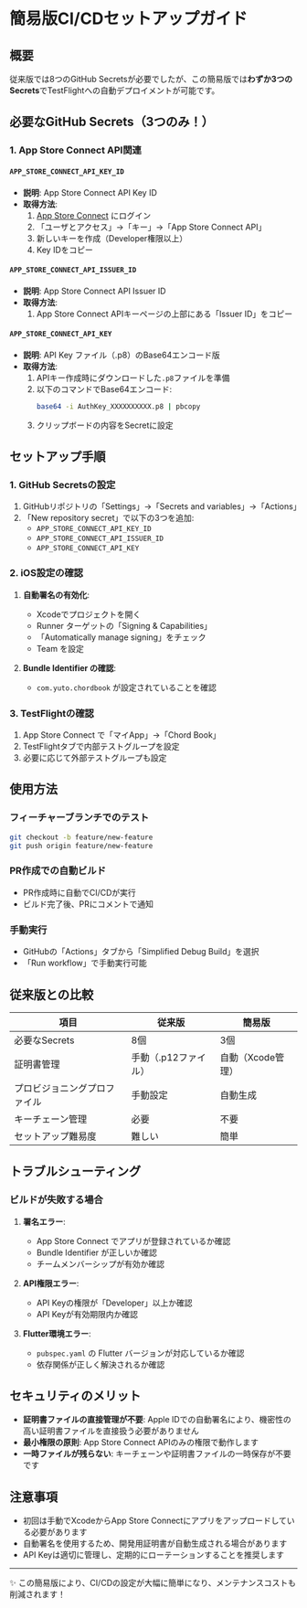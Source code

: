 # 簡易版CI/CDセットアップガイド

## 概要

従来版では8つのGitHub Secretsが必要でしたが、この簡易版では**わずか3つのSecrets**でTestFlightへの自動デプロイメントが可能です。

## 必要なGitHub Secrets（3つのみ！）

### 1. App Store Connect API関連

#### `APP_STORE_CONNECT_API_KEY_ID`
- **説明**: App Store Connect API Key ID
- **取得方法**: 
  1. [App Store Connect](https://appstoreconnect.apple.com/) にログイン
  2. 「ユーザとアクセス」→「キー」→「App Store Connect API」
  3. 新しいキーを作成（Developer権限以上）
  4. Key IDをコピー

#### `APP_STORE_CONNECT_API_ISSUER_ID`
- **説明**: App Store Connect API Issuer ID
- **取得方法**: 
  1. App Store Connect APIキーページの上部にある「Issuer ID」をコピー

#### `APP_STORE_CONNECT_API_KEY`
- **説明**: API Key ファイル（.p8）のBase64エンコード版
- **取得方法**:
  1. APIキー作成時にダウンロードした`.p8`ファイルを準備
  2. 以下のコマンドでBase64エンコード:
     ```bash
     base64 -i AuthKey_XXXXXXXXXX.p8 | pbcopy
     ```
  3. クリップボードの内容をSecretに設定

## セットアップ手順

### 1. GitHub Secretsの設定

1. GitHubリポジトリの「Settings」→「Secrets and variables」→「Actions」
2. 「New repository secret」で以下の3つを追加:
   - `APP_STORE_CONNECT_API_KEY_ID`
   - `APP_STORE_CONNECT_API_ISSUER_ID`
   - `APP_STORE_CONNECT_API_KEY`

### 2. iOS設定の確認

1. **自動署名の有効化**:
   - Xcodeでプロジェクトを開く
   - Runner ターゲットの「Signing & Capabilities」
   - 「Automatically manage signing」をチェック
   - Team を設定

2. **Bundle Identifier の確認**:
   - `com.yuto.chordbook` が設定されていることを確認

### 3. TestFlightの確認

1. App Store Connect で「マイApp」→「Chord Book」
2. TestFlightタブで内部テストグループを設定
3. 必要に応じて外部テストグループも設定

## 使用方法

### フィーチャーブランチでのテスト
```bash
git checkout -b feature/new-feature
git push origin feature/new-feature
```

### PR作成での自動ビルド
- PR作成時に自動でCI/CDが実行
- ビルド完了後、PRにコメントで通知

### 手動実行
- GitHubの「Actions」タブから「Simplified Debug Build」を選択
- 「Run workflow」で手動実行可能

## 従来版との比較

| 項目                         | 従来版               | 簡易版            |
| ---------------------------- | -------------------- | ----------------- |
| 必要なSecrets                | 8個                  | 3個               |
| 証明書管理                   | 手動（.p12ファイル） | 自動（Xcode管理） |
| プロビジョニングプロファイル | 手動設定             | 自動生成          |
| キーチェーン管理             | 必要                 | 不要              |
| セットアップ難易度           | 難しい               | 簡単              |

## トラブルシューティング

### ビルドが失敗する場合

1. **署名エラー**:
   - App Store Connect でアプリが登録されているか確認
   - Bundle Identifier が正しいか確認
   - チームメンバーシップが有効か確認

2. **API権限エラー**:
   - API Keyの権限が「Developer」以上か確認
   - API Keyが有効期限内か確認

3. **Flutter環境エラー**:
   - `pubspec.yaml` の Flutter バージョンが対応しているか確認
   - 依存関係が正しく解決されるか確認

## セキュリティのメリット

- **証明書ファイルの直接管理が不要**: Apple IDでの自動署名により、機密性の高い証明書ファイルを直接扱う必要がありません
- **最小権限の原則**: App Store Connect APIのみの権限で動作します
- **一時ファイルが残らない**: キーチェーンや証明書ファイルの一時保存が不要です

## 注意事項

- 初回は手動でXcodeからApp Store Connectにアプリをアップロードしている必要があります
- 自動署名を使用するため、開発用証明書が自動生成される場合があります
- API Keyは適切に管理し、定期的にローテーションすることを推奨します

---

✨ この簡易版により、CI/CDの設定が大幅に簡単になり、メンテナンスコストも削減されます！